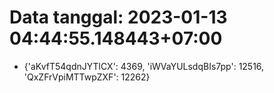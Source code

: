 # Data tanggal: 2023-01-13 04:44:55.148443+07:00

* {'aKvfT54qdnJYTlCX': 4369, 'iWVaYULsdqBIs7pp': 12516, 'QxZFrVpiMTTwpZXF': 12262}
